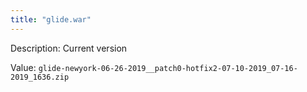 ```yaml
---
title: "glide.war"
---
```


Description: Current version

Value: `glide-newyork-06-26-2019__patch0-hotfix2-07-10-2019_07-16-2019_1636.zip`